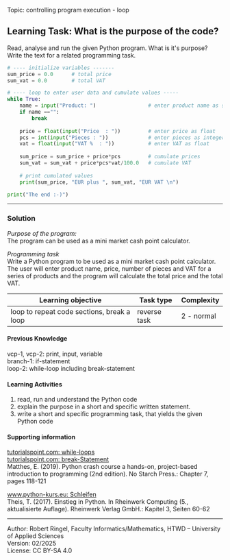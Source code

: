 Topic: controlling program execution - loop

## Learning Task: What is the purpose of the code?

Read, analyse and run the given Python program. What is it's purpose?  
Write the text for a related programming task.

``` python
# ---- initialize variables -------
sum_price = 0.0      # total price
sum_vat = 0.0        # total VAT

# ---- loop to enter user data and cumulate values -----
while True:
    name = input("Product: ")                 # enter product name as string
    if name =="":
        break
    
    price = float(input("Price  : "))         # enter price as float
    pcs = int(input("Pieces : "))             # enter pieces as integer
    vat = float(input("VAT %  : "))           # enter VAT as float
    
    sum_price = sum_price + price*pcs         # cumulate prices
    sum_vat = sum_vat + price*pcs*vat/100.0   # cumulate VAT
    
    # print cumulated values
    print(sum_price, "EUR plus ", sum_vat, "EUR VAT \n")

print("The end :-)")
```

---------------------------------------

### Solution

*Purpose of the program:*  
The program can be used as a mini market cash point calculator.

*Programming task*  
Write a Python program to be used as a mini market cash point calculator.  
The user will enter product name, price, number of pieces and VAT for a series of products and the program will calculate the total price and the total VAT.

| **Learning objective**                         | **Task type**   | **Complexity** |
| ---------------------------------------------- | --------------- | -------------- |
| loop to repeat code sections, break a loop     | reverse task    | 2 - normal     |  

#### Previous Knowledge

vcp-1, vcp-2: print, input, variable  
branch-1: if-statement  
loop-2: while-loop including break-statement  
  
#### Learning Activities

1) read, run and understand the Python code
2) explain the purpose in a short and specific written statement.
3) write a short and specific programming task, that yields the given Python code

#### Supporting information

[tutorialspoint.com: while-loops](https://www.tutorialspoint.com/python/python_while_loops.htm)  
[tutorialspoint.com: break-Statement](https://www.tutorialspoint.com/python/python_break_statement.htm)  
Matthes, E. (2019). Python crash course a hands-on, project-based introduction to programming (2nd edition). No Starch Press.: Chapter 7, pages 118-121

[www.python-kurs.eu: Schleifen](https://python-kurs.eu/python3_schleifen.php)  
Theis, T. (2017). Einstieg in Python. In Rheinwerk Computing (5., aktualisierte Auflage). Rheinwerk Verlag GmbH.: Kapitel 3, Seiten 60-62

---------------------------------------

Author: Robert Ringel, Faculty Informatics/Mathematics, HTWD – University of Applied Sciences  
Version: 02/2025  
License: CC BY-SA 4.0
